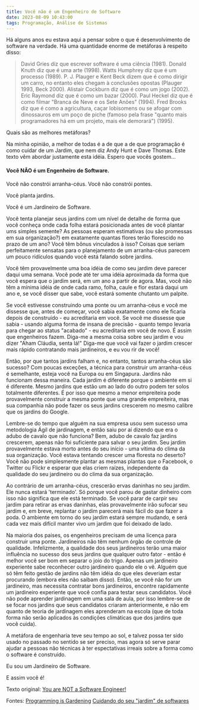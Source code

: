 ```yaml
---
title: Você não é um Engenheiro de Software
date: 2023-08-09 10:43:00
tags: Programação, Análise de Sistemas
---
```


Há alguns anos eu estava aqui a pensar sobre o que é desenvolvimento de software na verdade. Há uma quantidade enorme de metáforas à respeito disso:

> David Gries diz que escrever software é uma ciência (1981).
> Donald Knuth diz que é uma arte (1998).
> Watts Humphrey diz que é um processo (1989).
> P. J. Plauger e Kent Beck dizem que é como dirigir um carro, no entanto eles chegam à conclusões opostas (Plauger 1993, Beck 2000).
> Alistair Cockburn diz que é como um jogo (2002).
> Eric Raymond diz que é como um bazar (2000).
> Paul Heckel diz que é como filmar "Branca de Neve e os Sete Anões" (1994).
> Fred Brooks diz que é como a agricultura, caçar lobisomens ou se afogar com dinossauros em um poço de piche (famoso pela frase "quanto mais programadores há em um projeto, mais ele demorará") (1995).

Quais são as melhores metáforas?

Na minha opinião, a melhor de todas é a de que a de que programação é como cuidar de um Jardim, que nem diz Andy Hunt e Dave Thomas. Este texto vêm abordar justamente esta idéia. Espero que vocês gostem...

#### Você NÃO é um Engenheiro de Software.

Você não constrói arranha-céus. Você não constrói pontes.

Você planta jardins.

Você é um Jardineiro de Software.

Você tenta planejar seus jardins com um nível de detalhe de forma que você conheça onde cada folha estará posicionada antes de você plantar ums simples semente? As pessoas esperam estimativas (ou são promessas em sua organização?) em exatamente quantas flores terão florescido no prazo de um ano? Você têm bônus vinculados à isso? Coisas que seriam perfeitamente sensatas para o planejamento de um arranha-céus parecem um pouco ridículos quando você está falando sobre jardins.

Você têm provavelmente uma boa idéia de como seu jardim deve parecer daqui uma semana. Você pode até ter uma idéia aproximada da forma que você espera que o jardim será, em um ano a partir de agora. Mas, você não têm a mínima idéia de onde cada ramo, folha, caule e flor estará daqui um ano e, se você disser que sabe, você estará somente chutanto um palpite.

Se você estivesse construindo uma ponte ou um arranha-céus e você me dissesse que, antes de começar, você sabia exatamente como ele ficaria depois de construído - eu acreditaria em você. Se você me dissesse que sabia - usando alguma forma de insana de precisão - quanto tempo levaria para chegar ao status "acabado" - eu acreditaria em você de novo. É assim que engenheiros fazem. Diga-me a mesma coisa sobre seu jardim e vou dizer "Aham Cláudia, senta lá!" Diga-me que você vai fazer o jardim crescer mais rápido contratando mais jardineiros, e eu vou rir de você!

Então, por que tantos jardins falham e, no entanto, tantos arranha-céus são sucesso? Com poucas exceções, a técnica para construir um arranha-céus é semelhante, esteja você na Europa ou em Singapura. Jardins não funcionam dessa maneira. Cada jardim é diferente porque o ambiente em si é diferente. Mesmo jardins que estão um ao lado do outro podem ter solos totalmente diferentes. É por isso que mesmo a menor empreiteira pode provavelmente construir a mesma ponte que uma grande empreiteira, mas sua companhia não pode fazer os seus jardins crescerem no mesmo calibre que os jardins do Google.

Lembre-se do tempo que alguém na sua empresa usou sem sucesso uma metodologia Ágil de jardinagem, e então saiu por aí dizendo que era o adubo de cavalo que não funciona? Bem, adubo de cavalo faz jardins crescerem, apenas não foi suficiente para salvar o seu jardim. Seu jardim provavelmente estava morto antes do seu início - uma vítima do clima da sua organização. Você estava tentando crescer uma floresta no deserto? Você não pode simplesmente plantar as mesmas plantas que o Facebook, o Twitter ou Flickr e esperar que elas criem raízes, independente da qualidade do seu jardineiro ou do clima da sua organização.

Ao contrário de um arranha-céus, crescerão ervas daninhas no seu jardim. Ele nunca estará 'terminado'. Só porque você parou de gastar dinheiro com isso não significa que ele está terminado. Se você parar de carpir seu jardim para retirar as ervas daninhas, elas provavelmente irão sufocar seu jardim e, em breve, replantar o jardim parecerá mais fácil do que fazer a poda. O ambiente em torno do seu jardim estará sempre mudando, e será cada vez mais difícil manter vivo um jardim que foi deixado de lado.

Na maioria dos paises, os engenheiros precisam de uma licença para construir uma ponte. Jardineiros não têm nenhum órgão de controle de qualidade. Infelizmente, a qualidade dos seus jardineiros terão uma maior influência no sucesso dos seus jardins que qualquer outro fator - então é melhor você ser bom em separar o joio do trigo. Apenas um jardineiro experiente sabe reconhecer outro jardineiro quando ele o vê. Alguém que só têm feito gestão de jardins não têm idéia do que eles deveriam estar procurando (embora eles não saibam disso). Então, se você não for um jardineiro, mas necessita contratar bons jardineiros, encontre rapidamente um jardineiro experiente que você confia para testar seus candidatos. Você não pode aprender jardinagem em uma sala de aula, por isso lembre-se de se focar nos jardins que seus candidatos criaram anteriormente, e não em quanto de teoria de jardinagem eles aprenderam na escola (que de toda forma não serão aplicados às condições climáticas que dos jardins que você cuida).

A metáfora de engenharia teve seu tempo ao sol, e talvez possa ter sido usado no passado no sentido se ser preciso, mas agora só serve parar ajudar a pessoas não técnicas à ter espectativas irreais sobre a forma como o software é construído.

Eu sou um Jardineiro de Software.

E assim você é!

Texto original: [You are NOT a Software Engineer!](http://chrisaitchison.com/)

Fontes:
[Programming is Gardening](http://www.artima.com/intv/gardenP.html)
[Cuidando do seu "jardim" de softwares](https://blog.codinghorror.com/tending-your-software-garden/)
